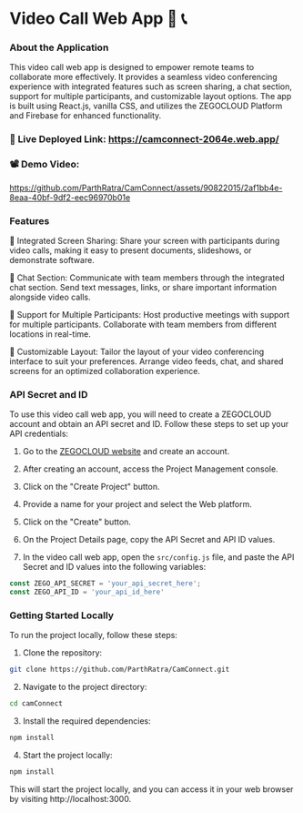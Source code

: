 # Video Call Web App 🎥 📞

### About the Application

This video call web app is designed to empower remote teams to collaborate more effectively. It provides a seamless video conferencing experience with integrated features such as screen sharing, a chat section, support for multiple participants, and customizable layout options. The app is built using React.js, vanilla CSS, and utilizes the ZEGOCLOUD Platform and Firebase for enhanced functionality.



 ### 🚀 Live Deployed Link: https://camconnect-2064e.web.app/


 ### 📽️ Demo Video: 

https://github.com/ParthRatra/CamConnect/assets/90822015/2af1bb4e-8eaa-40bf-9df2-eec96970b01e



### Features

🔗 Integrated Screen Sharing: Share your screen with participants during video calls, making it easy to present documents, slideshows, or demonstrate software.

💬 Chat Section: Communicate with team members through the integrated chat section. Send text messages, links, or share important information alongside video calls.

👥 Support for Multiple Participants: Host productive meetings with support for multiple participants. Collaborate with team members from different locations in real-time.

🎨 Customizable Layout: Tailor the layout of your video conferencing interface to suit your preferences. Arrange video feeds, chat, and shared screens for an optimized collaboration experience.



### API Secret and ID

To use this video call web app, you will need to create a ZEGOCLOUD account and obtain an API secret and ID. Follow these steps to set up your API credentials:

1. Go to the [ZEGOCLOUD website](https://www.zegocloud.com/) and create an account.

2. After creating an account, access the Project Management console.

3. Click on the "Create Project" button.

4. Provide a name for your project and select the Web platform.

5. Click on the "Create" button.

6. On the Project Details page, copy the API Secret and API ID values.

7. In the video call web app, open the `src/config.js` file, and paste the API Secret and ID values into the following variables:

```javascript
const ZEGO_API_SECRET = 'your_api_secret_here';
const ZEGO_API_ID = 'your_api_id_here'
```


### Getting Started Locally

To run the project locally, follow these steps:

1. Clone the repository:

```bash
git clone https://github.com/ParthRatra/CamConnect.git
```

2. Navigate to the project directory:

```bash
cd camConnect
```

3. Install the required dependencies:

```bash
npm install
```

4. Start the project locally:

```bash
npm install
```

This will start the project locally, and you can access it in your web browser by visiting http://localhost:3000.




